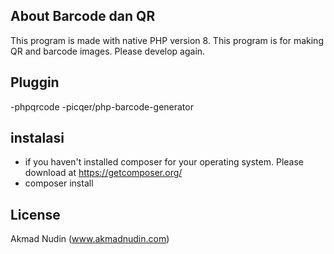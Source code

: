 ## About Barcode dan QR

This program is made with native PHP version 8. This program is for making QR and barcode images. Please develop again.

## Pluggin

-phpqrcode
-picqer/php-barcode-generator

## instalasi
- if you haven't installed composer for your operating system. Please download at https://getcomposer.org/
- composer install

## License

Akmad Nudin (www.akmadnudin.com)
